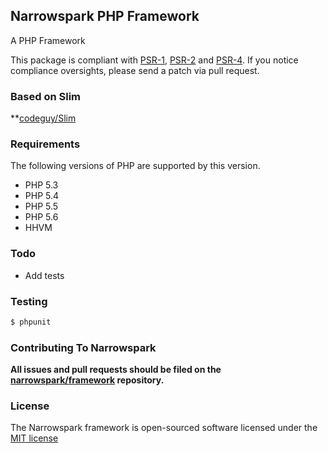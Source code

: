 ## Narrowspark PHP Framework

A PHP Framework

This package is compliant with [PSR-1], [PSR-2] and [PSR-4]. If you notice compliance oversights,
please send a patch via pull request.

[PSR-1]: https://github.com/php-fig/fig-standards/blob/master/accepted/PSR-1-basic-coding-standard.md
[PSR-2]: https://github.com/php-fig/fig-standards/blob/master/accepted/PSR-2-coding-style-guide.md
[PSR-4]: https://github.com/php-fig/fig-standards/blob/master/accepted/PSR-4-autoloader.md

### Based on Slim

**[codeguy/Slim](http://github.com/codeguy/Slim)

### Requirements

The following versions of PHP are supported by this version.

* PHP 5.3
* PHP 5.4
* PHP 5.5
* PHP 5.6
* HHVM

### Todo

- Add tests

### Testing

``` bash
$ phpunit
```

### Contributing To Narrowspark

**All issues and pull requests should be filed on the [narrowspark/framework](http://github.com/narrowspark/framework) repository.**

### License

The Narrowspark framework is open-sourced software licensed under the [MIT license](http://opensource.org/licenses/MIT)